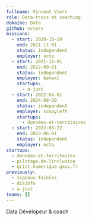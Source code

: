 ```yaml
---
fullname: Vincent Viers
role: Data-trucs et coaching
domaine: Data
github: vviers
missions:
  - start: 2020-10-19
    end: 2021-11-01
    status: independent
    employer: octo
  - start: 2021-11-01
    end: 2022-09-01
    status: independent
    employer: benext
    startups:
      - a-just
  - start: 2022-04-01
    end: 2024-09-30
    status: independent
    employer: scopyleft
    startups:
      - données-et-territoires
  - start: 2022-08-22
    end: 2023-06-01
    status: independent
    employer: octo
startups:
  - données-et-territoires
  - pilotage.de.linclusion
  - grist.numerique.gouv.fr
previously:
  - signaux-faibles
  - disinfo
  - a-just
teams: []
---
```

Data Dévelopeur & coach

